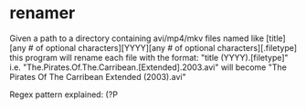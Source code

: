# renamer
Given a path to a directory containing avi/mp4/mkv files named like [title][any #  of optional characters][YYYY][any #  of optional characters][.filetype]
this program will rename each file with the format: "title (YYYY).[filetype]"
i.e. "The.Pirates.Of.The.Carribean.[Extended].2003.avi" will become "The Pirates Of The Carribean Extended (2003).avi"


Regex pattern explained:
(?P<title>[0-9A-Za-z', ]+) -->Matches all possible movie titles (one or more characters)
(?P<year>[1-2][0-9]{3}).*  -->Matches movie release years followed by 0 or more characters of any type (1 or 2 followed by 3 of 0-9)
|                          -->or...
(?P<noYear>.{3,30})        -->in the case of a movie that does not list the year, store the title in named group noYear

All of the above is encased in the first (unnamed) capturing group.

(?P<ftype>\.avi|\.mp4|\.mkv)$ --> all movies end with a filetype of avi, mp4, or mkv
